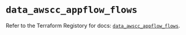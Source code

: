 # `data_awscc_appflow_flows`

Refer to the Terraform Registory for docs: [`data_awscc_appflow_flows`](https://registry.terraform.io/providers/hashicorp/awscc/0.70.0/docs/data-sources/appflow_flows).
